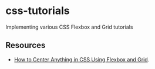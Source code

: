 # css-tutorials

Implementing various CSS Flexbox and Grid tutorials

## Resources

- [How to Center Anything in CSS Using Flexbox and Grid](https://www.freecodecamp.org/news/how-to-center-objects-using-css/).
